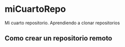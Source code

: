 # miCuartoRepo
Mi cuarto repositorio. Aprendiendo a clonar repositorios


## Como crear un repositorio remoto
